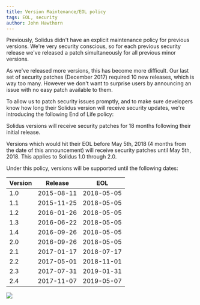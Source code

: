 ```yaml
---
title: Version Maintenance/EOL policy
tags: EOL, security
author: John Hawthorn
---
```


Previously, Solidus didn't have an explicit maintenance policy for previous
versions. We're very security conscious, so for each previous security
release we've released a patch simultaneously for all previous minor versions.

As we've released more versions, this has become more difficult. Our last set
of security patches (December 2017) required 10 new releases, which is way too
many. However we don't want to surprise users by announcing an issue with no
easy patch available to them.

To allow us to patch security issues promptly, and to make sure developers know
how long their Solidus version will receive security updates, we're introducing
the following End of Life policy:

Solidus versions will receive security patches for 18 months following their
initial release.

Versions which would hit their EOL before May 5th, 2018 (4 months from the date of this announcement) will receive security patches until May 5th, 2018. This applies to Solidus 1.0 through 2.0.

Under this policy, versions will be supported until the following dates:

| Version |   Release   |     EOL     |
|---------|-------------|-------------|
|     1.0 |  2015-08-11 |  2018-05-05 |
|     1.1 |  2015-11-25 |  2018-05-05 |
|     1.2 |  2016-01-26 |  2018-05-05 |
|     1.3 |  2016-06-22 |  2018-05-05 |
|     1.4 |  2016-09-26 |  2018-05-05 |
|     2.0 |  2016-09-26 |  2018-05-05 |
|     2.1 |  2017-01-17 |  2018-07-17 |
|     2.2 |  2017-05-01 |  2018-11-01 |
|     2.3 |  2017-07-31 |  2019-01-31 |
|     2.4 |  2017-11-07 |  2019-05-07 |

<img src="/blog/2018/01/04/maintenance-eol-policy/chart.png" class="no-box" />
